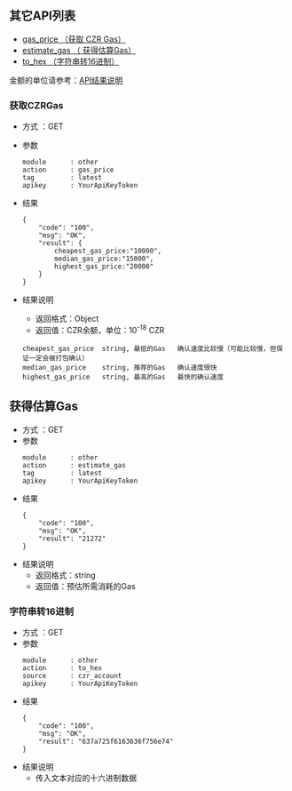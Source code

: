 
## 其它API列表
- [gas_price （获取 CZR Gas）](#获取CZRGas)
- [estimate_gas （ 获得估算Gas）](#获得估算Gas)
- [to_hex （字符串转16进制）](#字符串转16进制)


金额的单位请参考：[API结果说明](../doc/README.md/#接口返回结果)


### 获取CZRGas

- 方式 ：GET
- 参数
    ```
    module      : other
    action      : gas_price
    tag         : latest
    apikey      : YourApiKeyToken
    ```
- 结果
    ```
    {
        "code": "100",
        "msg": "OK",
        "result": {
            cheapest_gas_price:"10000",
            median_gas_price:"15000",
            highest_gas_price:"20000"
        }
    }
    ```
- 结果说明
    - 返回格式：Object
    - 返回值：CZR余额，单位：10<sup>-18</sup> CZR
        
    ```
    cheapest_gas_price  string, 最低的Gas   确认速度比较慢（可能比较慢，但保证一定会被打包确认）
    median_gas_price    string, 推荐的Gas   确认速度很快
    highest_gas_price   string, 最高的Gas   最快的确认速度
    ```

## 获得估算Gas


- 方式 ：GET
- 参数
    ```
    module      : other
    action      : estimate_gas
    tag         : latest
    apikey      : YourApiKeyToken
    ```
- 结果
    ```
    {
        "code": "100",
        "msg": "OK",
        "result": "21272"
    }
    ```
- 结果说明
    - 返回格式：string
    - 返回值：预估所需消耗的Gas

### 字符串转16进制

- 方式 ：GET
- 参数
    ```
    module      : other
    action      : to_hex
    source      : czr_account
    apikey      : YourApiKeyToken
    ```
- 结果
    ```
    {
        "code": "100",
        "msg": "OK",
        "result": "637a725f6163636f756e74"
    }
    ```
- 结果说明
    - 传入文本对应的十六进制数据